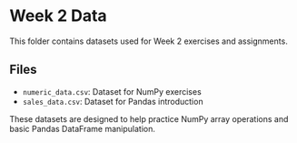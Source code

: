# Week 2 Data

This folder contains datasets used for Week 2 exercises and assignments.

## Files
- `numeric_data.csv`: Dataset for NumPy exercises
- `sales_data.csv`: Dataset for Pandas introduction

These datasets are designed to help practice NumPy array operations and basic Pandas DataFrame manipulation.